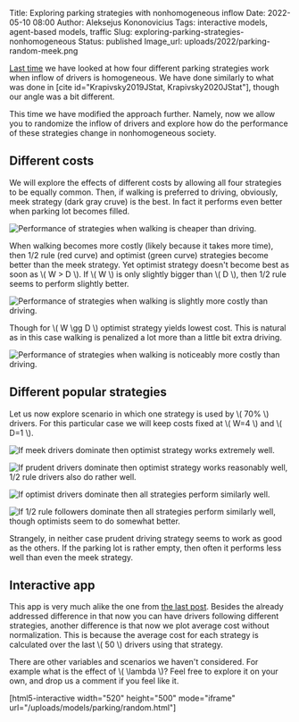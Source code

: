Title: Exploring parking strategies with nonhomogeneous inflow
Date: 2022-05-10 08:00
Author: Aleksejus Kononovicius
Tags: interactive models, agent-based models, traffic
Slug: exploring-parking-strategies-nonhomogeneous
Status: published
Image_url: uploads/2022/parking-random-meek.png

[Last time]({filename}/articles/2022/exploring-parking-strategies.md) we
have looked at how four different parking strategies work when inflow of
drivers is homogeneous. We have done similarly to what was done in [cite
id="Krapivsky2019JStat, Krapivsky2020JStat"], though our angle was a bit
different.

This time we have modified the approach further. Namely, now we allow you to
randomize the inflow of drivers and explore how do the performance of these
strategies change in nonhomogeneous society.
<!--more-->

## Different costs

We will explore the effects of different costs by allowing all four
strategies to be equally common. Then, if walking is preferred to driving,
obviously, meek strategy (dark gray cruve) is the best. In fact it performs
even better when parking lot becomes filled.

![Performance of strategies when walking is cheaper than
driving.]({static}/uploads/2022/parking-random-W0.5.png "Performance of strategies
when walking is cheaper than driving.")

When walking becomes more costly (likely because it takes more time), then
1/2 rule (red curve) and optimist (green curve) strategies become better
than the meek strategy. Yet optimist strategy doesn't become best as soon as
\\\( W > D \\\). If \\\( W \\\) is only slightly bigger than \\\( D \\\),
then 1/2 rule seems to perform slightly better.

![Performance of strategies when walking is slightly more costly than
driving.]({static}/uploads/2022/parking-random-W2.png "Performance of strategies
when walking is slightly more costly than driving.")

Though for \\\( W \gg D \\\) optimist strategy yields lowest cost. This is
natural as in this case walking is penalized a lot more than a little bit
extra driving.

![Performance of strategies when walking is noticeably more costly than
driving.]({static}/uploads/2022/parking-random-W4.png "Performance of strategies
when walking is noticeably more costly than driving.")

## Different popular strategies

Let us now explore scenario in which one strategy is used by \\\( 70\% \\\)
drivers. For this particular case we will keep costs fixed at \\\( W=4 \\\)
and \\\( D=1 \\\).

![If meek drivers dominate then optimist strategy works extremely
well.]({static}/uploads/2022/parking-random-meek.png "If meek drivers dominate then
optimist strategy works extremely well.")

![If prudent drivers dominate then optimist strategy works reasonably well,
1/2 rule drivers also do rather
well.]({static}/uploads/2022/parking-random-prudent.png "If prudent drivers dominate
then optimist strategy works reasonably well, 1/2 rule drivers also do
rather well.")

![If optimist drivers dominate then all strategies perform similarly
well.]({static}/uploads/2022/parking-random-optimist.png "If optimist drivers
dominate then all strategies perform similarly well.")

![If 1/2 rule followers dominate then all strategies perform similarly well,
though optimists seem to do somewhat
better.]({static}/uploads/2022/parking-random-half.png "If 1/2 rule followers
dominate then all strategies perform similarly well, though optimists seem
to do somewhat better.")

Strangely, in neither case prudent driving strategy seems to work as good as
the others. If the parking lot is rather empty, then often it performs less
well than even the meek strategy.

## Interactive app

This app is very much alike the one from [the last
post]({filename}/articles/2022/exploring-parking-strategies.md). Besides the
already addressed difference in that now you can have drivers following
different strategies, another difference is that now we plot average cost
without normalization. This is because the average cost for each strategy is
calculated over the last \\\( 50 \\\) drivers using that strategy.

There are other variables and scenarios we haven't considered. For example
what is the effect of \\\( \lambda \\\)? Feel free to explore it on your
own, and drop us a comment if you feel like it.

[html5-interactive width="520" height="500" mode="iframe"
url="/uploads/models/parking/random.html"]
